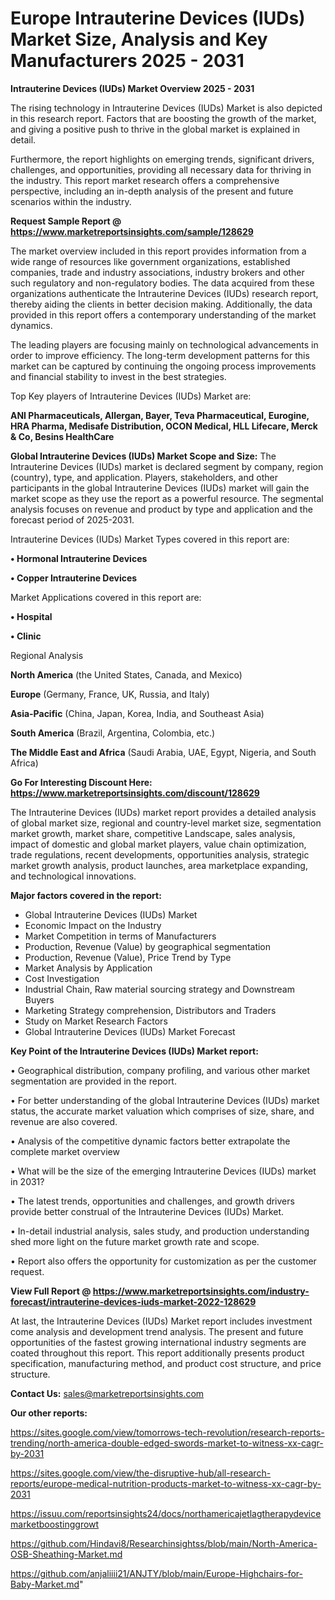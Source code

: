 # Europe Intrauterine Devices (IUDs) Market Size, Analysis and Key Manufacturers 2025 - 2031

<Strong> Intrauterine Devices (IUDs) Market Overview 2025 - 2031</strong>

The rising technology in Intrauterine Devices (IUDs) Market is also depicted in this research report. Factors that are boosting the growth of the market, and giving a positive push to thrive in the global market is explained in detail.

Furthermore, the report highlights on emerging trends, significant drivers, challenges, and opportunities, providing all necessary data for thriving in the industry. This report market research offers a comprehensive perspective, including an in-depth analysis of the present and future scenarios within the industry.

<strong>Request Sample Report @ <a href=https://www.marketreportsinsights.com/sample/128629>https://www.marketreportsinsights.com/sample/128629</a></strong>

The market overview included in this report provides information from a wide range of resources like government organizations, established companies, trade and industry associations, industry brokers and other such regulatory and non-regulatory bodies. The data acquired from these organizations authenticate the Intrauterine Devices (IUDs) research report, thereby aiding the clients in better decision making. Additionally, the data provided in this report offers a contemporary understanding of the market dynamics.

The leading players are focusing mainly on technological advancements in order to improve efficiency. The long-term development patterns for this market can be captured by continuing the ongoing process improvements and financial stability to invest in the best strategies.

Top Key players of Intrauterine Devices (IUDs) Market are:

<strong>ANI Pharmaceuticals, Allergan, Bayer, Teva Pharmaceutical, Eurogine, HRA Pharma, Medisafe Distribution, OCON Medical, HLL Lifecare, Merck & Co, Besins HealthCare</strong>

<strong><b>Global Intrauterine Devices (IUDs) Market Scope and Size:</b></strong>
The Intrauterine Devices (IUDs) market is declared segment by company, region (country), type, and application. Players, stakeholders, and other participants in the global Intrauterine Devices (IUDs) market will gain the market scope as they use the report as a powerful resource. The segmental analysis focuses on revenue and product by type and application and the forecast period of 2025-2031.

Intrauterine Devices (IUDs) Market Types covered in this report are:

<strong>• Hormonal Intrauterine Devices

• Copper Intrauterine Devices</strong>

Market Applications covered in this report are:

<strong>• Hospital

• Clinic</strong> 

Regional Analysis

<strong>North America</strong> (the United States, Canada, and Mexico)

<strong>Europe</strong> (Germany, France, UK, Russia, and Italy)

<strong>Asia-Pacific</strong> (China, Japan, Korea, India, and Southeast Asia)

<strong>South America</strong> (Brazil, Argentina, Colombia, etc.)

<strong>The Middle East and Africa</strong> (Saudi Arabia, UAE, Egypt, Nigeria, and South Africa)

<strong>Go For Interesting Discount Here: <a href=https://www.marketreportsinsights.com/discount/128629>https://www.marketreportsinsights.com/discount/128629</a></strong>

The Intrauterine Devices (IUDs) market report provides a detailed analysis of global market size, regional and country-level market size, segmentation market growth, market share, competitive Landscape, sales analysis, impact of domestic and global market players, value chain optimization, trade regulations, recent developments, opportunities analysis, strategic market growth analysis, product launches, area marketplace expanding, and technological innovations.

<strong><b>Major factors covered in the report:</b></strong>
<ul>
  <li>Global Intrauterine Devices (IUDs) Market </li>
  <li>Economic Impact on the Industry</li>
  <li>Market Competition in terms of Manufacturers</li>
  <li>Production, Revenue (Value) by geographical segmentation</li>
  <li>Production, Revenue (Value), Price Trend by Type</li>
  <li>Market Analysis by Application</li>
  <li>Cost Investigation</li>
  <li>Industrial Chain, Raw material sourcing strategy and Downstream Buyers</li>
  <li>Marketing Strategy comprehension, Distributors and Traders</li>
  <li>Study on Market Research Factors</li>
  <li>Global Intrauterine Devices (IUDs) Market Forecast</li>
</ul>

<strong><b>Key Point of the Intrauterine Devices (IUDs) Market report:</b></strong>

• Geographical distribution, company profiling, and various other market segmentation are provided in the report.

• For better understanding of the global Intrauterine Devices (IUDs) market status, the accurate market valuation which comprises of size, share, and revenue are also covered.

• Analysis of the competitive dynamic factors better extrapolate the complete market overview

• What will be the size of the emerging Intrauterine Devices (IUDs) market in 2031?

• The latest trends, opportunities and challenges, and growth drivers provide better construal of the Intrauterine Devices (IUDs) Market.

• In-detail industrial analysis, sales study, and production understanding shed more light on the future market growth rate and scope.

• Report also offers the opportunity for customization as per the customer request.

<strong><b>View Full Report @ <a href=https://www.marketreportsinsights.com/industry-forecast/intrauterine-devices-iuds-market-2022-128629>https://www.marketreportsinsights.com/industry-forecast/intrauterine-devices-iuds-market-2022-128629</a></b></strong>


At last, the Intrauterine Devices (IUDs) Market report includes investment come analysis and development trend analysis. The present and future opportunities of the fastest growing international industry segments are coated throughout this report. This report additionally presents product specification, manufacturing method, and product cost structure, and price structure.

<strong>Contact Us:</strong>
sales@marketreportsinsights.com

<strong>Our other reports:</strong>

<a href=https://sites.google.com/view/tomorrows-tech-revolution/research-reports-trending/north-america-double-edged-swords-market-to-witness-xx-cagr-by-2031>https://sites.google.com/view/tomorrows-tech-revolution/research-reports-trending/north-america-double-edged-swords-market-to-witness-xx-cagr-by-2031</a>

<a href=https://sites.google.com/view/the-disruptive-hub/all-research-reports/europe-medical-nutrition-products-market-to-witness-xx-cagr-by-2031>https://sites.google.com/view/the-disruptive-hub/all-research-reports/europe-medical-nutrition-products-market-to-witness-xx-cagr-by-2031</a>

<a href=https://issuu.com/reportsinsights24/docs/northamericajetlagtherapydevicemarketboostinggrowt>https://issuu.com/reportsinsights24/docs/northamericajetlagtherapydevicemarketboostinggrowt</a>

<a href=https://github.com/Hindavi8/Researchinsightss/blob/main/North-America-OSB-Sheathing-Market.md>https://github.com/Hindavi8/Researchinsightss/blob/main/North-America-OSB-Sheathing-Market.md</a>

<a href=https://github.com/anjaliiii21/ANJTY/blob/main/Europe-Highchairs-for-Baby-Market.md>https://github.com/anjaliiii21/ANJTY/blob/main/Europe-Highchairs-for-Baby-Market.md</a>"
